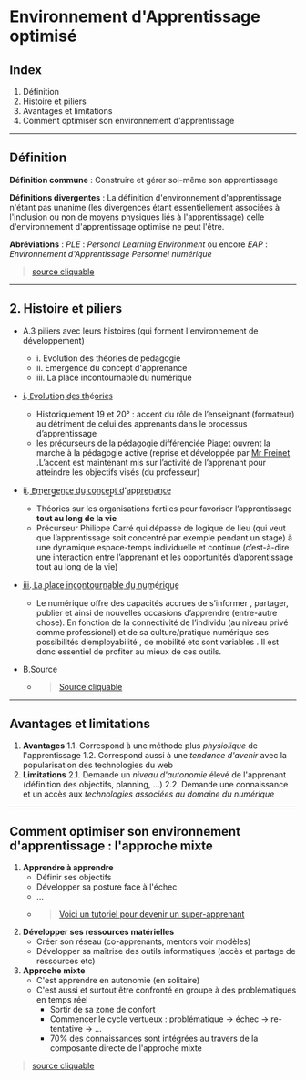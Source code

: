 # Environnement d'Apprentissage optimisé
## Index 
1. Définition 
2. Histoire et piliers 
3. Avantages et limitations 
4. Comment optimiser son environnement d'apprentissage 

------------------------------------

## Définition 
**Définition commune** : Construire et gérer soi-même son apprentissage 

**Définitions divergentes** : La définition d'environnement d'apprentissage n'étant pas unanime (les divergences étant essentiellement associées à l'inclusion ou non de moyens physiques liés à l'apprentissage) celle d'environnement d'apprentissage optimisé ne peut l'être. 

**Abréviations** : _PLE_ : _Personal Learning Environment_ ou encore _EAP_ : _Environnement d'Apprentissage Personnel numérique_

>[source cliquable](https://fr.wikipedia.org/wiki/Environnement_d%27apprentissage_personnel)

--------------------------------------

## 2. Histoire et piliers

* A.3 piliers avec leurs histoires (qui forment l'environnement de développement)
	* i. Evolution des théories de pédagogie
	* ii. Emergence du concept d'apprenance 
	* iii. La place incontournable du numérique
	
* i̲. ̲E̲v̲o̲l̲u̲t̲i̲o̲n̲ ̲d̲e̲s̲ ̲t̲h̲éo̲r̲i̲e̲s̲
	* 	Historiquement 19 et 20° : accent du rôle de l’enseignant (formateur) au 		détriment de celui des apprenants dans le processus d’apprentissage
	*	les précurseurs de la  pédagogie différenciée 		[Piaget](https://fr.wikipedia.org/wiki/Jean_Piaget) ouvrent la marche à la 		pédagogie active (reprise et développée par 
		[Mr Freinet](https://fr.wikipedia.org/wiki/Pédagogie_Freinet) .L’accent est 		maintenant mis sur l’activité de l’apprenant pour atteindre les objectifs visés 		(du professeur) 

* ii̲. ̲E̲m̲e̲r̲g̲e̲n̲c̲e̲ ̲d̲u̲ ̲c̲o̲n̲c̲e̲p̲t̲ ̲d̲'a̲ppr̲e̲n̲a̲n̲c̲e̲
	*	Théories sur les organisations fertiles pour favoriser l’apprentissage **tout au 		long de la vie**
	* 	Précurseur Philippe Carré qui dépasse de logique de lieu (qui veut que 		l’apprentissage soit concentré par exemple pendant un stage) à une dynamique 		espace-temps individuelle et continue (c’est-à-dire une interaction entre 		l’apprenant et les opportunités d’apprentissage tout au long de la vie)
	
* i̲i̲i̲. ̲L̲a̲ ̲p̲l̲a̲c̲e̲ ̲i̲n̲c̲o̲n̲t̲o̲u̲r̲n̲a̲b̲l̲e̲ ̲d̲u̲ ̲n̲u̲m̲ér̲i̲q̲u̲e̲
	*	Le numérique offre des capacités accrues de s’informer , partager, publier 		et ainsi de nouvelles occasions d’apprendre (entre-autre chose). En fonction de la 		connectivité de l’individu (au niveau privé comme professionel) et de sa 		culture/pratique numérique ses possibilités d’employabilité , de mobilité etc  		sont variables . Il est donc essentiel de profiter au mieux de ces outils.

* B.Source
	*	>[Source cliquable](https://epale.ec.europa.eu/fr/node/14159)

-----------------------------------------------------

## Avantages et limitations 
1. **Avantages**
1.1. Correspond à une méthode plus *physiolique* de l'apprentissage
1.2. Correspond aussi à une *tendance d'avenir* avec la popularisation des technologies du web 
2. **Limitations**
2.1. Demande un *niveau d'autonomie* élevé de l'apprenant (définition des objectifs, planning, ...)
2.2. Demande une connaissance et un accès aux *technologies associées au domaine du numérique*

----------------------------------------------

## Comment optimiser son environnement d'apprentissage : l'approche mixte 
1. **Apprendre à apprendre**
	* Définir ses objectifs 
	* Développer sa posture face à l'échec 
	* ... 
	* >[Voici un tutoriel pour devenir un super-apprenant](https://openclassrooms.com/fr/courses/4312781-apprenez-a-apprendre)
2. **Développer ses ressources matérielles**
	* Créer son réseau (co-apprenants, mentors voir modèles)
	* Développer sa maîtrise des outils informatiques (accès et partage de ressources etc)
3. **Approche mixte**
	* C'est apprendre en autonomie (en solitaire)
	* C'est aussi et surtout être confronté en groupe à des problématiques en temps réel 
		* Sortir de sa zone de confort
		* Commencer le cycle vertueux : problématique -> échec -> re-tentative -> ... 
		* 70% des connaissances sont intégrées au travers de la composante directe de l'approche mixte 
>[source cliquable](https://www.mailleuxassociates.com/fr/what-we-do/journal/item/384-comment-optimiser-votre-environnement-d-apprentissage-virtuel-optez-pour-l-approche-mixte)

